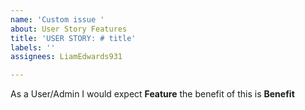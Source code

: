 ```yaml
---
name: 'Custom issue '
about: User Story Features
title: 'USER STORY: # title'
labels: ''
assignees: LiamEdwards931

---
```


As a User/Admin I would expect **Feature** the benefit of this is **Benefit**
